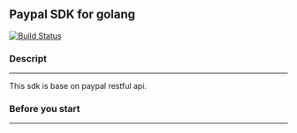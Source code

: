 ## Paypal SDK for golang

[![Build Status](https://travis-ci.org/pydr/paypalSDK-golang.svg?branch=master)](https://travis-ci.org/pydr/paypalSDK-golang)



### Descript

---

This sdk is base on paypal restful api.



### Before you start

---


